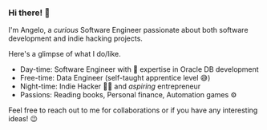 ### Hi there! 👋

I'm Angelo, a *curious* Software Engineer passionate about both software development and indie hacking projects. 

Here's a glimpse of what I do/like.

- Day-time: Software Engineer with 💪 expertise in Oracle DB development
- Free-time: Data Engineer (self-taught apprentice level 😅) 
- Night-time: Indie Hacker 🏴‍☠️ and *aspiring* entrepreneur
- Passions: Reading books, Personal finance, Automation games ⚙️

Feel free to reach out to me for collaborations or if you have any interesting ideas! 😉

